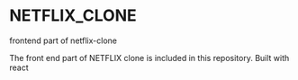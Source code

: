 # NETFLIX_CLONE
frontend part of netflix-clone

The front end part of NETFLIX clone is included in this repository.
Built with react
